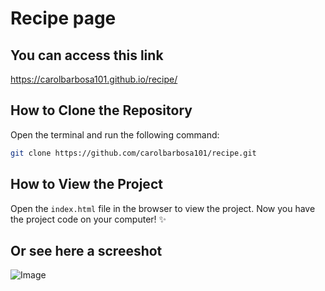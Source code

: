 # Recipe page
## You can access this link
https://carolbarbosa101.github.io/recipe/
## How to Clone the Repository
Open the terminal and run the following command:
```sh
git clone https://github.com/carolbarbosa101/recipe.git
```
## How to View the Project
Open the `index.html` file in the browser to view the project.
Now you have the project code on your computer! ✨

## Or see here a screeshot
![Image](https://github.com/user-attachments/assets/6d8950fe-ac9c-489b-be82-22c39fbf20ef)
